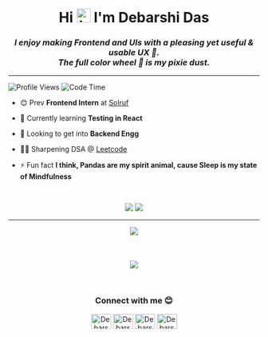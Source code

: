 <h1 align="center">Hi <img src="https://user-images.githubusercontent.com/35889385/153716705-36d14191-5f42-460a-b063-241d0e837c17.gif" width="28px" height="28px" alt="hi"/> I'm Debarshi Das</h1>
<i><h3 align="center">I enjoy making Frontend and UIs with a pleasing yet useful & usable UX 💙.<br>The full color wheel 🎨 is my pixie dust. </h3></i>
<hr/> 



![Profile Views](https://komarev.com/ghpvc/?username=DarkStark9000&color=6c5eff)
![Code Time](https://img.shields.io/endpoint?style=flat&url=https://codetime-api.datreks.com/badge/5128?logoColor=white%26project=%26recentMS=0%26showProject=false)


- 😊 Prev **Frontend Intern** at [Solruf](https://solruf.com/)

- 🌱 Currently learning **Testing in React**

- 💪 Looking to get into **Backend Engg**

- 🏄‍♀️ Sharpening DSA @ [Leetcode](https://leetcode.com/DarkStark9000)

- ⚡ Fun fact **I think, Pandas are my spirit animal, cause Sleep is my state of Mindfulness**
<br/>

<p align="center">

<img src="https://github-readme-stats.vercel.app/api?username=DarkStark9000&hide=contribs,prs&show_icons=true&theme=radical">
<img src="https://github-readme-stats.vercel.app/api/top-langs/?username=DarkStark9000&show_icons=true&theme=radical&layout=compact&card_width=320"

</p>
<hr/>

<p align="center">
<img align="center" src="https://github-readme-streak-stats.herokuapp.com/?user=DarkStark9000&theme=radical">
<br><br><br><br>
<img align="center" src="https://gh-readme.herokuapp.com/graph?username=DarkStark9000&custom_title=Contribution%20Graph&theme=react-dark&area_color=6c5eff&area=true">
</p>
<br>

<h3 align="center">Connect with me 😊</h3>
<p align="center">
<a href="https://instagram.com/thedebarshidas" target="blank">
<img align="center" src="https://raw.githubusercontent.com/rahuldkjain/github-profile-readme-generator/master/src/images/icons/Social/instagram.svg" alt="Debarshi Das Instagram" height="30" width="40" /></a>
<a href="https://leetcode.com/DarkStark9000/" target="blank">
<img align="center" src="https://raw.githubusercontent.com/rahuldkjain/github-profile-readme-generator/master/src/images/icons/Social/leet-code.svg" alt="Debarshi Das Leetcode" height="30" width="40" /></a>
<a href="https://twitter.com/__debarshi" target="blank">
<img align="center" src="https://raw.githubusercontent.com/rahuldkjain/github-profile-readme-generator/master/src/images/icons/Social/twitter.svg" alt="Debarshi Das Twitter" height="30" width="40" /></a>
<a href="https://www.linkedin.com/in/thedebarshidas/" target="blank">
<img align="center" src= "https://raw.githubusercontent.com/rahuldkjain/github-profile-readme-generator/master/src/images/icons/Social/linked-in-alt.svg" alt="Debarshi Das LinkedIn" height="30" width="40" /></a></p>
